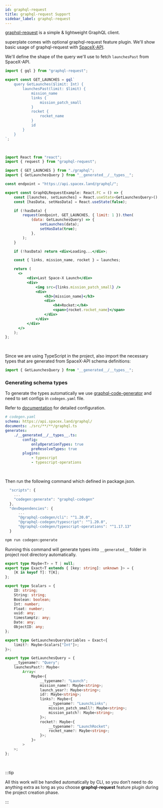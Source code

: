 ```yaml
---
id: graphql-request
title: graphql-request Support
sidebar_label: graphql-request
---
```


[graphql-request](https://github.com/prisma-labs/graphql-request) is a simple & lightweight GraphQL client.

superplate comes with optional graphql-request feature plugin. We'll show basic usage of graphql-request with [SpaceX-API](https://github.com/r-spacex/SpaceX-API).


We'll define the shape of the query we'll use to fetch `launchesPast` from SpaceX-API.

```jsx title="components/graphQLRequestExample/graphql.ts"
import { gql } from "graphql-request";

export const GET_LAUNCHES = gql`
    query GetLaunches($limit: Int) {
        launchesPast(limit: $limit) {
            mission_name
            links {
                mission_patch_small
            }
            rocket {
                rocket_name
            }
            id
        }
    }
`;
```
<br/>

```jsx title="components/GraphQLRequestExample/index.tsx"
import React from "react";
import { request } from "graphql-request";

import { GET_LAUNCHES } from "./graphql";
import { GetLaunchesQuery } from "__generated__/__types__";

const endpoint = "https://api.spacex.land/graphql/";

export const GraphQLRequestExample: React.FC = () => {
    const [launches, setLaunches] = React.useState<GetLaunchesQuery>();
    const [hasData, setHasData] = React.useState(false);

    if (!hasData) {
        request(endpoint, GET_LAUNCHES, { limit: 1 }).then(
            (data: GetLaunchesQuery) => {
                setLaunches(data);
                setHasData(true);
            },
        );
    }

    if (!hasData) return <div>Loading...</div>;

    const { links, mission_name, rocket } = launches;

    return (
      <>
          <div>Last Space-X Launch</div>
          <div>
              <img src={links.mission_patch_small} />
              <div>
                  <h3>{mission_name}</h3>
                  <div>
                      <h4>Rocket:</h4>
                      <span>{rocket.rocket_name}</span>
                  </div>
              </div>
          </div>
      </>
    );
};
```
<br/>

Since we are using TypeScript in the project, also import the necessary types that are generated from SpaceX-API schema definitions:
```jsx title="components/GraphQLRequestExample/index.tsx"
import { GetLaunchesQuery } from "__generated__/__types__";
```


### Generating schema types

To generate the types automatically we use [graphql-code-generator](https://github.com/dotansimha/graphql-code-generator) and need to set configs in `codegen.yaml` file.

Refer to [documentation](https://graphql-code-generator.com/docs/getting-started/codegen-config) for detailed configuration.

```yaml title="codegen.yaml"
# codegen.yaml
schema: https://api.spacex.land/graphql/
documents: ./src/**/**/graphql.ts
generates:
    ./__generated__/__types__.ts:
        config:
            onlyOperationTypes: true
            preResolveTypes: true
        plugins:
            - typescript
            - typescript-operations
```
<br/>

Then run the following command which defined in package.json.  

```js title="package.json"
  "scripts": {
    ...
    "codegen:generate": "graphql-codegen"
  },
  "devDependencies": {
      ...
      "@graphql-codegen/cli": "^1.20.0",
      "@graphql-codegen/typescript": "^1.20.0",
      "@graphql-codegen/typescript-operations": "^1.17.13"
  }
```

```bash
npm run codegen:generate
```


Running this command will generate types into `__generated__` folder in project root directory automatically.


```ts title="__generated__/__types__.ts"
export type Maybe<T> = T | null;
export type Exact<T extends { [key: string]: unknown }> = {
    [K in keyof T]: T[K];
};

export type Scalars = {
    ID: string;
    String: string;
    Boolean: boolean;
    Int: number;
    Float: number;
    uuid: any;
    timestamptz: any;
    Date: any;
    ObjectID: any;
};

export type GetLaunchesQueryVariables = Exact<{
    limit?: Maybe<Scalars["Int"]>;
}>;

export type GetLaunchesQuery = {
    __typename?: "Query";
    launchesPast?: Maybe<
        Array<
            Maybe<{
                __typename?: "Launch";
                mission_name?: Maybe<string>;
                launch_year?: Maybe<string>;
                id?: Maybe<string>;
                links?: Maybe<{
                    __typename?: "LaunchLinks";
                    mission_patch_small?: Maybe<string>;
                    mission_patch?: Maybe<string>;
                }>;
                rocket?: Maybe<{
                    __typename?: "LaunchRocket";
                    rocket_name?: Maybe<string>;
                }>;
            }>
        >
    >;
};
```

<br/>

:::tip

All this work will be handled automatically by CLI, so you don’t need to do anything extra as long as you choose **graphql-request** feature plugin during the project creation phase.

:::


